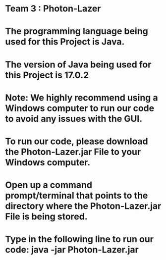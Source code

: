 # Team 3 : Photon-Lazer 
# The programming language being used for this Project is Java.
# The version of Java being used for this Project is 17.0.2
#
# Note: We highly recommend using a Windows computer to run our code to avoid any issues with the GUI.
#
# To run our code, please download the Photon-Lazer.jar File to your Windows computer.
# Open up a command prompt/terminal that points to the directory where the Photon-Lazer.jar File is being stored.
# Type in the following line to run our code: java -jar Photon-Lazer.jar 
